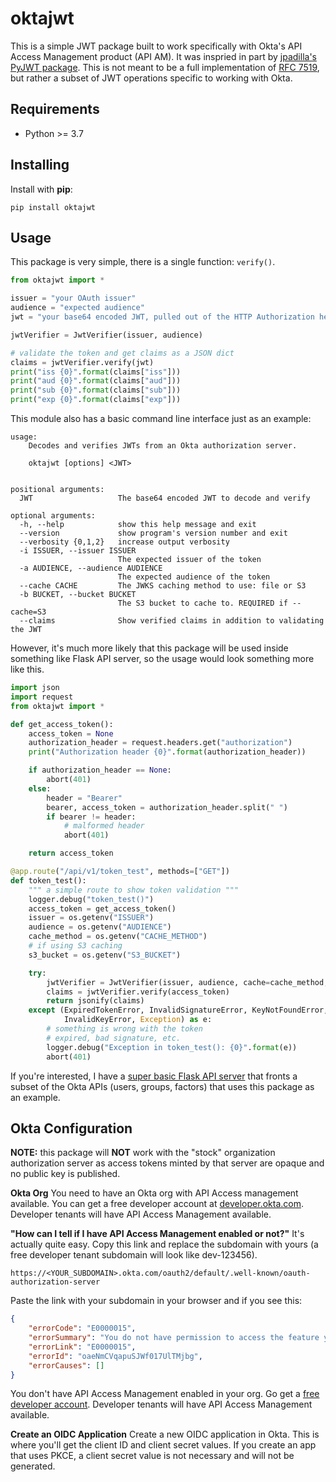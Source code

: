 # oktajwt

This is a simple JWT package built to work specifically with Okta's API Access Management product (API AM). It was inspried in part by [jpadilla's PyJWT package](https://github.com/jpadilla/pyjwt). This is not meant to be a full implementation of [RFC 7519](https://tools.ietf.org/html/rfc7519), but rather a subset of JWT operations specific to working with Okta.

## Requirements

* Python >= 3.7

## Installing

Install with **pip**:

```shell
pip install oktajwt
```

## Usage

This package is very simple, there is a single function: `verify()`.

```python
from oktajwt import *

issuer = "your OAuth issuer"
audience = "expected audience"
jwt = "your base64 encoded JWT, pulled out of the HTTP Authorization header bearer token"

jwtVerifier = JwtVerifier(issuer, audience)

# validate the token and get claims as a JSON dict
claims = jwtVerifier.verify(jwt)
print("iss {0}".format(claims["iss"]))
print("aud {0}".format(claims["aud"]))
print("sub {0}".format(claims["sub"]))
print("exp {0}".format(claims["exp"]))
```

This module also has a basic command line interface just as an example:

```shell
usage:
    Decodes and verifies JWTs from an Okta authorization server.

    oktajwt [options] <JWT>


positional arguments:
  JWT                   The base64 encoded JWT to decode and verify

optional arguments:
  -h, --help            show this help message and exit
  --version             show program's version number and exit
  --verbosity {0,1,2}   increase output verbosity
  -i ISSUER, --issuer ISSUER
                        The expected issuer of the token
  -a AUDIENCE, --audience AUDIENCE
                        The expected audience of the token
  --cache CACHE         The JWKS caching method to use: file or S3
  -b BUCKET, --bucket BUCKET
                        The S3 bucket to cache to. REQUIRED if --cache=S3
  --claims              Show verified claims in addition to validating the JWT
```

However, it's much more likely that this package will be used inside something like Flask API server, so the
usage would look something more like this.

```python
import json
import request
from oktajwt import *

def get_access_token():
    access_token = None
    authorization_header = request.headers.get("authorization")
    print("Authorization header {0}".format(authorization_header))

    if authorization_header == None:
        abort(401)
    else:
        header = "Bearer"
        bearer, access_token = authorization_header.split(" ")
        if bearer != header:
            # malformed header
            abort(401)

    return access_token

@app.route("/api/v1/token_test", methods=["GET"])
def token_test():
    """ a simple route to show token validation """
    logger.debug("token_test()")
    access_token = get_access_token()
    issuer = os.getenv("ISSUER")
    audience = os.getenv("AUDIENCE")
    cache_method = os.getenv("CACHE_METHOD")
    # if using S3 caching
    s3_bucket = os.getenv("S3_BUCKET")

    try:
        jwtVerifier = JwtVerifier(issuer, audience, cache=cache_method, bucket=s3_bucket)
        claims = jwtVerifier.verify(access_token)
        return jsonify(claims)
    except (ExpiredTokenError, InvalidSignatureError, KeyNotFoundError,
            InvalidKeyError, Exception) as e:
        # something is wrong with the token
        # expired, bad signature, etc.
        logger.debug("Exception in token_test(): {0}".format(e))
        abort(401)
```

If you're interested, I have a [super basic Flask API server](https://github.com/mdwallick/okta-admin-api) that fronts a subset of the Okta APIs (users, groups, factors) that uses this package as an example.

## Okta Configuration

**NOTE:** this package will **NOT** work with the "stock" organization authorization server as access tokens minted by that server are opaque and no public key is published.

**Okta Org**
You need to have an Okta org with API Access management available. You can get a free developer account at
[developer.okta.com](https://developer.okta.com). Developer tenants will have API Access Management available.

**"How can I tell if I have API Access Management enabled or not?"**
It's actually quite easy. Copy this link and replace the subdomain with yours (a free developer tenant subdomain will look like dev-123456).

`https://<YOUR_SUBDOMAIN>.okta.com/oauth2/default/.well-known/oauth-authorization-server`

Paste the link with your subdomain in your browser and if you see this:

```json
{
    "errorCode": "E0000015",
    "errorSummary": "You do not have permission to access the feature you are requesting",
    "errorLink": "E0000015",
    "errorId": "oaeNmCVqapuSJWf017UlTMjbg",
    "errorCauses": []
}
```

You don't have API Access Management enabled in your org. Go get a [free developer account](https://developer.okta.com). Developer tenants will have API Access Management available.

**Create an OIDC Application**
Create a new OIDC application in Okta. This is where you'll get the client ID and client secret values. If you create an app that uses PKCE, a client secret value is not necessary and will not be generated.
